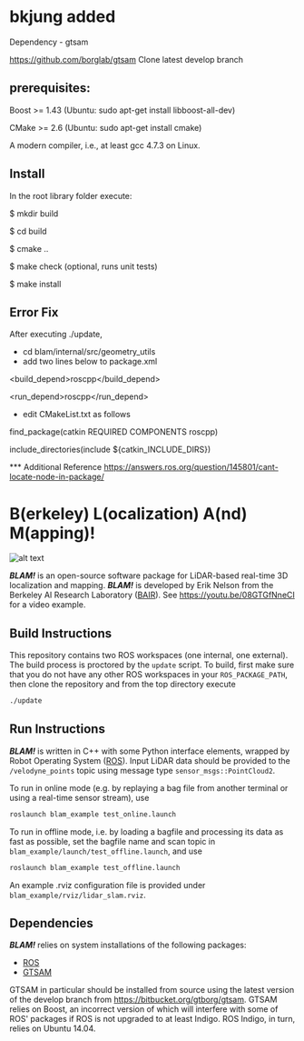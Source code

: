 # bkjung added
Dependency - gtsam

https://github.com/borglab/gtsam
Clone latest develop branch

## prerequisites:
Boost >= 1.43 (Ubuntu: sudo apt-get install libboost-all-dev)

CMake >= 2.6 (Ubuntu: sudo apt-get install cmake)

A modern compiler, i.e., at least gcc 4.7.3 on Linux.


## Install
In the root library folder execute:

$ mkdir build

$ cd build

$ cmake ..

$ make check (optional, runs unit tests)

$ make install

## Error Fix
After executing ./update,
* cd blam/internal/src/geometry_utils
* add two lines below to package.xml

<build_depend>roscpp</build_depend>

<run_depend>roscpp</run_depend>

* edit CMakeList.txt as follows

find_package(catkin REQUIRED COMPONENTS roscpp)

include_directories(include ${catkin_INCLUDE_DIRS})

*** Additional Reference 
https://answers.ros.org/question/145801/cant-locate-node-in-package/


# B(erkeley) L(ocalization) A(nd) M(apping)!

![alt text](https://github.com/erik-nelson/blam/raw/master/blam_mosaic.png)

***BLAM!*** is an open-source software package for LiDAR-based real-time 3D localization and mapping. ***BLAM!*** is developed by Erik Nelson from the Berkeley AI Research Laboratory ([BAIR](http://bair.berkeley.edu)). See https://youtu.be/08GTGfNneCI for a video example.

## Build Instructions
This repository contains two ROS workspaces (one internal, one external). The build process is proctored by the `update` script. To build, first make sure that you do not have any other ROS workspaces in your `ROS_PACKAGE_PATH`, then clone the repository and from the top directory execute

```bash
./update
```

## Run Instructions
***BLAM!*** is written in C++ with some Python interface elements, wrapped by
Robot Operating System ([ROS](http://ros.org)). Input LiDAR data should be
provided to the `/velodyne_points` topic using message type `sensor_msgs::PointCloud2`.

To run in online mode (e.g. by replaying a bag file from another terminal or
using a real-time sensor stream), use

```bash
roslaunch blam_example test_online.launch
```

To run in offline mode, i.e. by loading a bagfile and processing its data as
fast as possible, set the bagfile name and scan topic in
`blam_example/launch/test_offline.launch`, and use

```bash
roslaunch blam_example test_offline.launch
```

An example .rviz configuration file is provided under
`blam_example/rviz/lidar_slam.rviz`.

## Dependencies

***BLAM!*** relies on system installations of the following packages:

* [ROS](http://wiki.ros.org/ROS/Installation)
* [GTSAM](https://collab.cc.gatech.edu/borg/gtsam)

GTSAM in particular should be installed from source using the latest version of the develop branch from https://bitbucket.org/gtborg/gtsam. GTSAM relies on Boost, an incorrect version of which will interfere with some of ROS' packages if ROS is not upgraded to at least Indigo. ROS Indigo, in turn, relies on Ubuntu 14.04.
